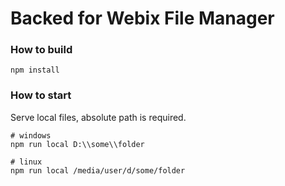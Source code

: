 Backed for Webix File Manager
==================

### How to build

```shell script
npm install
```

### How to start

Serve local files, absolute path is required.

```shell script
# windows
npm run local D:\\some\\folder

# linux
npm run local /media/user/d/some/folder
```

